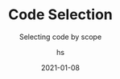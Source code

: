 ---
date: 2021-01-08
title: Code Selection
technologies: [java, kotlin]
topics: [editing]
author: hs
subtitle: Selecting code by scope
thumbnail: ./thumbnail.png
cardThumbnail: ./card.png
shortVideo:
  poster: ./tip.png
  url: https://youtu.be/c9aM8PgD6ZM
leadin: |
  Press **⌥↑** (macOS), or **Ctrl+W** (Windows/Linux), to extend your selection of code by scope. To reduce the scope, use **⌥↓** (macOS), or **Shift+Ctrl+W** (Windows/Linux).

  This can be useful for a visual representation of scope when moving blocks of code around.  
---